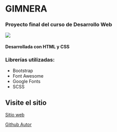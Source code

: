 # GIMNERA

### Proyecto final del curso de Desarrollo Web

![](https://res.cloudinary.com/diiphots8/image/upload/v1724193764/Captura_de_pantalla_2024-08-20_a_las_19.40.10_bh5mpg.png)

#### Desarrollada con HTML y  CSS 

### Librerías utilizadas:

- Bootstrap
- Font Awesome
- Google Fonts
- SCSS

## Visite el sitio

[Sitio web](https://gimnera.netlify.app)

[Github Autor](https://github.com/solprinz)

#### 
